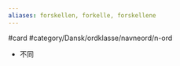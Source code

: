 ```yaml
---
aliases: forskellen, forkelle, forskellene
---
```

#card #category/Dansk/ordklasse/navneord/n-ord 
- 不同